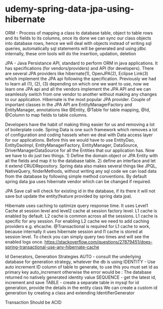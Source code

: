 # udemy-spring-data-jpa-using-hibernate

ORM - Process of mapping a class to database table, object to table rows and its fields to its columns, once its done we can sync our class objects into database rows, hence we will deal with objects instead of writing sql queries, automatically sql statements will be generated and using jdbc internally, these orm tools will do the insertion, updation, deletion

JPA - Java Persistance API, standard to perform ORM in java applications. It has specifications (for vendors/providers) and API (for developers). There are several JPA providers like hibernate(1), OpenJPA(2), Eclipse Link(3) which implement the JPA api following the specification. Previously we had to learn all (1), (2), (3) depending on which one we want to use, now we learn one JPA api and all the vendors implement the JPA API and we can seamlessly switch from one vendor to another without making any changes to our application. Hibernate is the most popular JPA provider.
Couple of important classes in the JPA API are EntityManagerFactory and EntityManager, annotations like @Entity, @Table for table mapping, @Id, @Column to map fields to table columns.

Developers have the habit of making thing easier for us and removing a lot of boilerplate code. Spring Data is one such framework which removes a lot of configuration and coding hassels when we deal with Data access layer for our applications. Before this we would have to use EntityDao, EntityDaoImpl, EntityManagerFactory, EntityManager, DataSource, DriverManagerDataSource for all the Entities that our application has. Now we have to do just two things. 1) Define the domain object or JPA Entity with all the fields and map it to the database table. 2) define an interface and let it extend CRUDRepository. Spring data also makes several things like JPQL, NativeQuery, finderMethods, without writing any sql code we can load data from the database by following simple method conventions. By default spring data jpa uses hibernate vendor which can be changed if required.

JPA Save call will check for existing id in the database, if its there it will not save but update the entity(feature provided by spring data jpa).

Hibernate uses caching to optimize query response time. It uses Level1 Cache at session level and level2 cache at session factory level. L1 cache is enabled by default. L2 cache is common across all the sessions. L1 cache is specific for any session. For enabling L2 cache we need to add caching providers e.g. ehcache.
@Transactional is required for L1 cache to work, because internally it uses hibernate session and l1 cache is stored at session level. To check you can simply query two times and will see the enabled logs once. https://stackoverflow.com/questions/27879451/does-spring-transactional-use-any-hibernate-cache

Id Generators, Generation Strategies
AUTO - consult the underlying database for generation strategy, whatever the db is using 
IDENTITY - Use auto increment ID column of table to generate, to use this you must set id as primary key auto_increment otherwise the error would be : The database returned no natively generated identity value
SEQUENCE - get the latest id, increment and save
TABLE - create a separate table in mysql for id generation, provide the details in the entity class
We can create a custom id generation by creating a class and extending IdentifierGenerator

Transaction Should be ACID